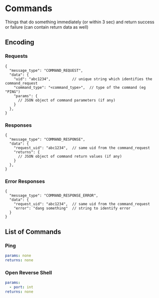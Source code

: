 # Commands
Things that do something immediately (or within 3 sec) and return success or failure (can contain return data as well)

## Encoding
### Requests
```json5
{
  "message_type": "COMMAND_REQUEST",
  "data": {
    "uid": "abc1234",          // unique string which identifies the command_request
    "command_type": "<command_type>",  // type of the command (eg "PING")  
    "params": {
      // JSON object of command parameters (if any)
    }
  },
}
```

### Responses
```json5
{
  "message_type": "COMMAND_RESPONSE",
  "data": {
    "request_uid": "abc1234",  // same uid from the command_request
    "returns": {
      // JSON object of command return values (if any)
    }
  },
}
```

### Error Responses
```json5
{
  "message_type": "COMMAND_RESPONSE_ERROR",
  "data": {
    "request_uid": "abc1234",  // same uid from the command_request
    "error": "dang something"  // string to identify error
  }
}
```

## List of Commands
### Ping
```yaml
params: none  
returns: none
```

### Open Reverse Shell
```yaml
params: 
  - port: int
returns: none
```

